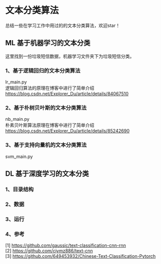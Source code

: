 # 文本分类算法
总结一些在学习工作中用过的的文本分类算法，欢迎star！
## ML 基于机器学习的文本分类
这里找到一份垃圾短信数据，机器学习文件夹下为垃圾短信分类。
### 1、基于逻辑回归的文本分类算法
lr_main.py <br />
逻辑回归算法的原理在博客中进行了简单介绍  https://blog.csdn.net/Explorer_Du/article/details/84067510<br />
### 2、基于朴树贝叶斯的文本分类算法
nb_main.py<br />
朴素贝叶斯算法原理在博客中进行了简单介绍  https://blog.csdn.net/Explorer_Du/article/details/85242690<br />
### 3、基于支持向量机的文本分类算法
svm_main.py <br />
## DL 基于深度学习的文本分类
### 1、目录结构

### 2、数据

### 3、运行

### 4、参考
[1] https://github.com/gaussic/text-classification-cnn-rnn<br />
[2] https://github.com/cjymz886/text-cnn <br />
[3] https://github.com/649453932/Chinese-Text-Classification-Pytorch



